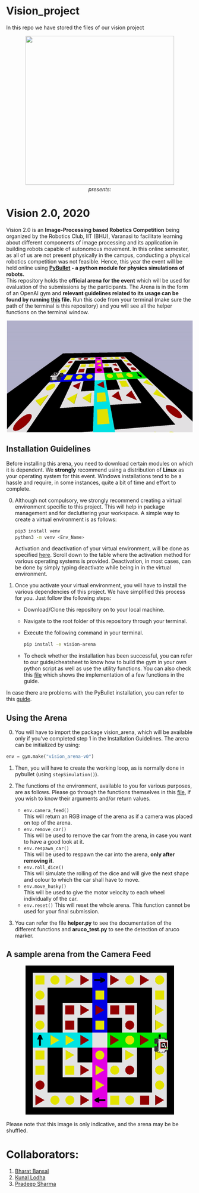 # Vision_project
In this repo we have stored the files of our vision project

<p align="center">
 <img  width="400" height="400" src="https://github.com/Robotics-Club-IIT-BHU/Vision2_20_Areana/blob/main/media/robo.jpg"><br>
  <i>presents:</i>  
</p>

# Vision 2.0, 2020

Vision 2.0 is an **Image-Processing based Robotics Competition** being organized by the Robotics Club, IIT (BHU), Varanasi to facilitate learning about different components of image processing and its application in building robots capable of autonomous movement.
In this online semester, as all of us are not present physically in the campus, conducting a physical robotics competition was not feasible. Hence, this year the event will be held online using **[PyBullet](https://pybullet.org/) - a python module for physics simulations of robots.**  
This repository holds the **official arena for the event** which will be used for evaluation of the submissions by the participants. The Arena is in the form of an OpenAI gym and **relevant guidelines related to its usage can be found by running [this](https://github.com/Robotics-Club-IIT-BHU/Vision-2.0-2020-Arena/blob/main/helper.py) file.** Run this code from your terminal (make sure the path of the terminal is this repository) and you will see all the helper functions on the terminal window.
<p align="center">
 <img  width="500" height="300" src="https://github.com/Robotics-Club-IIT-BHU/Vision-2.0-2020-Arena/blob/main/media/arena.gif"><br>
</p>

## Installation Guidelines

Before installing this arena, you need to download certain modules on which it is dependent. We **strongly** recommend using a distribution of **Linux** as your operating system for this event. Windows installations tend to be a hassle and require, in some instances, quite a bit of time and effort to complete.

0. Although not compulsory, we strongly recommend creating a virtual environment specific to this project. This will help in package management and for decluttering your workspace. A simple way to create a virtual environment is as follows:

   ~~~bash
   pip3 install venv
   python3 -m venv <Env_Name>
   ~~~

   Activation and deactivation of your virtual environment, will be done as specified [here](https://docs.python.org/3/library/venv.html). Scroll down to the table where the activation method for various operating systems is provided. Deactivation, in most cases, can be done by simply typing deactivate while being in in the virtual environment.

1. Once you activate your virtual environment, you will have to install the various dependencies of this project. We have simplified this process for you. Just follow the following steps:
   * Download/Clone this repository on to your local machine.
   * Navigate to the root folder of this repository through your terminal.
   * Execute the following command in your terminal.

      ~~~bash
      pip install -e vision-arena
      ~~~

   * To check whether the installation has been successful, you can refer to our guide/cheatsheet to know how to build the gym in your own python script as well as use the utility functions. You can also check this [file](https://github.com/Robotics-Club-IIT-BHU/Vision-2.0-2020-Arena/blob/main/Arena_Test.py) which shows the implementation of a few functions in the guide.

In case there are problems with the PyBullet installation, you can refer to this [guide](https://github.com/Robotics-Club-IIT-BHU/Robo-Summer-Camp-20/blob/master/Part1/Subpart%201/README.md).

## Using the Arena  

0. You will have to import the package vision_arena, which will be available only if you've completed step 1 in the Installation Guidelines. The arena can be initialized by using:

~~~python
env = gym.make("vision_arena-v0")
~~~

1. Then, you will have to create the working loop, as is normally done in pybullet (using `stepSimulation()`).

2. The functions of the environment, available to you for various purposes, are as follows. Please go through the functions themselves in this [file](https://github.com/Robotics-Club-IIT-BHU/Vision-2.0-2020-Arena/blob/main/vision-arena/vision_arena/envs/vision2arena.py), if you wish to know their arguments and/or return values.
   * `env.camera_feed()`  
      This will return an RGB image of the arena as if a camera was placed on top of the arena.
   * `env.remove_car()`  
      This will be used to remove the car from the arena, in case you want to have a good look at it.
   * `env.respawn_car()`  
      This will be used to respawn the car into the arena, **only after removing it**.
   * `env.roll_dice()`  
      This will simulate the rolling of the dice and will give the next shape and colour to which the car shall have to move.
   * `env.move_husky()`  
      This will be used to give the motor velocity to each wheel individually of the car.
   * `env.reset()`
      This will reset the whole arena. This function cannot be used for your final submission.  
  
 3. You can refer the file **helper.py** to see the documentation of the different functions and **aruco_test.py** to see the detection of aruco marker.
      
## A sample arena from the Camera Feed
<p align="center">
 <img  width="400" height="400" src="https://github.com/Robotics-Club-IIT-BHU/Vision-2.0-2020-Arena/blob/main/media/aruco_detected.png"><br>
</p>

Please note that this image is only indicative, and the arena may be be shuffled.
# Collaborators:
1. <a href="https://github.com/Bharat-mtr"> Bharat Bansal</a>
2. <a href="https://github.com/kunal646"> Kunal Lodha</a>
3. <a href="https://github.com/pradeepsh2203"> Pradeep Sharma</a>
